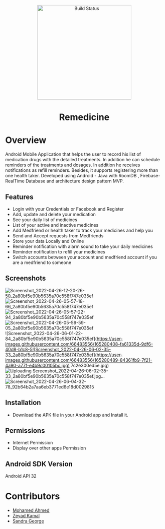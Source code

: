 <p align="center">
   <img src="https://github.com/zyeadkamal/Remedicine/blob/main/app/src/main/res/drawable-nodpi/logo.png" alt="Build Status" width="300">
</p>
<h1 align="center"> Remedicine </h1>

# Overview
Android Mobile Application that helps the user to record his list of medication drugs with the detailed treatments. In addition he can schedule reminders of the treatments and dosages. In addition he receives notifications as refill reminders. Besides, it supports registering more than one health taker. Developed using Android - Java with RoomDB , Firebase-RealTime Database and architecture design pattern MVP.

## Features
- Login with your Credentials or Facebook and Register
- Add, update and delete your medication
- See your daily list of medicines
- List of your active and inactive medicines
- Add Medfriend or health taker to track your medicines and help you
- Send and Accept requests from Medfriends
- Store your data Locally and Online
- Reminder notification with alarm sound to take your daily medicines
- Reminder notification to refill your medicines
- Switch accounts between your account and medfriend account if you are a medfriend to someone

## Screenshots
![Screenshot_2022-04-26-12-20-26-50_2a80bf5e90b5635a70c558f747e035ef](https://user-images.githubusercontent.com/66483556/165279448-99d02b4b-6f6e-4f82-8855-641b682e897e.jpg)
![Screenshot_2022-04-26-05-57-18-66_2a80bf5e90b5635a70c558f747e035ef](https://user-images.githubusercontent.com/66483556/165280361-6978f2ff-f9cf-461d-9d9a-5316cc0e9d20.jpg)
![Screenshot_2022-04-26-05-57-22-94_2a80bf5e90b5635a70c558f747e035ef](https://user-images.githubusercontent.com/66483556/165280382-4735a8de-eab7-4265-8c00-2218cd8d50be.jpg)
![Screenshot_2022-04-26-05-59-59-05_2a80bf5e90b5635a70c558f747e035ef](https://user-images.githubusercontent.com/66483556/165280392-2aff1c01-db00-4c91-b8db-f9fe286cc88c.jpg)
![Screenshot_2022-04-26-06-01-22-84_2a80bf5e90b5635a70c558f747e035ef](https://user-images.githubusercontent.com/66483556/165280408-fa61335d-9df6-40d8-b1c8-5![Screenshot_2022-04-26-06-02-35-33_2a80bf5e90b5635a70c558f747e035ef](https://user-images.githubusercontent.com/66483556/165280489-84361fb9-7f21-4a90-a77f-e4b9c00105bc.jpg)
7c2e300ed5e.jpg)
![Uploading Screenshot_2022-04-26-06-02-35-33_2a80bf5e90b5635a70c558f747e035ef.jpg…]()
![Screenshot_2022-04-26-06-04-32-78_92b64b2a7aa6eb3771ed6e18d0029815](https://user-images.githubusercontent.com/66483556/165280505-205faaaf-868c-4638-83c5-ddec3d9fde2b.jpg)


## Installation
- Download the APK file in your Android app and Install it.

## Permissions
- Internet Permission
- Display over other apps Permission

## Android SDK Version
Android API 32

# Contributors
- [Mohamed Ahmed](https://github.com/BatMando)
- [Zeyad Kamal](https://github.com/zyeadkamal)
- [Sandra George](https://github.com/SandraGeorge19)
